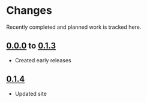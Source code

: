 # Changes
Recently completed and planned work is tracked here.

## [0.0.0](.) to [0.1.3](.)
- Created early releases

## [0.1.4](.)
- Updated site
